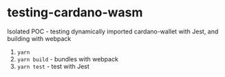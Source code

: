 # testing-cardano-wasm
Isolated POC - testing dynamically imported cardano-wallet with Jest, and building with webpack

1. `yarn`
2. `yarn build` - bundles with webpack
3. `yarn test` - test with Jest
